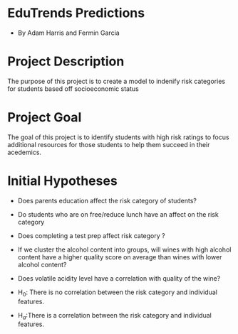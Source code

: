 # EduTrends Predictions
- By Adam Harris and Fermin Garcia


# Project Description

The purpose of this project is to create a model to indenify risk categories for students based off socioeconomic status 

# Project Goal

The goal of this project is to identify students with high risk ratings to focus additional resources for those students to help them succeed in their acedemics.

# Initial Hypotheses

- Does parents education affect the risk category of students?
- Do students who are on free/reduce lunch have an affect on the risk category
- Does completing a test prep affect risk category ?
- If we cluster the alcohol content into groups, will wines with high alcohol content have a higher quality score on average than wines with lower alcohol content?
- Does volatile acidity level have a correlation with quality of the wine?

- H$_0$: There is no correlation between the risk category and individual features.
- H$_a$:There is a correlation between the risk category and individual features.


